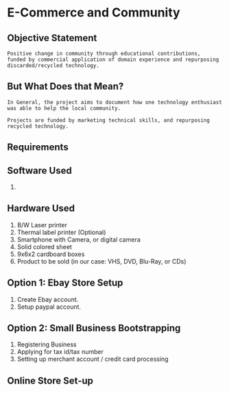 # E-Commerce and Community #

## Objective Statement ##

    
    Positive change in community through educational contributions,
    funded by commercial application of domain experience and repurposing discarded/recycled technology.
    

## But What Does that Mean? ##

    In General, the project aims to document how one technology enthusiast was able to help the local community.
    
    Projects are funded by marketing technical skills, and repurposing recycled technology.

## Requirements ##

## Software Used ##

1. 

## Hardware Used ##
1. B/W Laser printer
2. Thermal label printer (Optional)
3. Smartphone with Camera, or digital camera
4. Solid colored sheet
5. 9x6x2 cardboard boxes
6. Product to be sold (in our case: VHS, DVD, Blu-Ray, or CDs)

## Option 1: Ebay Store Setup ##
1. Create Ebay account.
2. Setup paypal account.

## Option 2: Small Business Bootstrapping ##
1. Registering Business
2. Applying for tax id/tax number
3. Setting up merchant account / credit card processing

## Online Store Set-up ##
